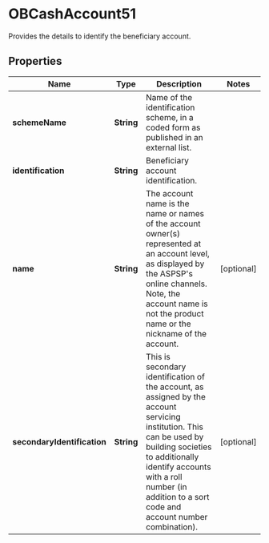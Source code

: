 

# OBCashAccount51

Provides the details to identify the beneficiary account.
## Properties

Name | Type | Description | Notes
------------ | ------------- | ------------- | -------------
**schemeName** | **String** | Name of the identification scheme, in a coded form as published in an external list. | 
**identification** | **String** | Beneficiary account identification. | 
**name** | **String** | The account name is the name or names of the account owner(s) represented at an account level, as displayed by the ASPSP&#39;s online channels. Note, the account name is not the product name or the nickname of the account. |  [optional]
**secondaryIdentification** | **String** | This is secondary identification of the account, as assigned by the account servicing institution.  This can be used by building societies to additionally identify accounts with a roll number (in addition to a sort code and account number combination). |  [optional]



